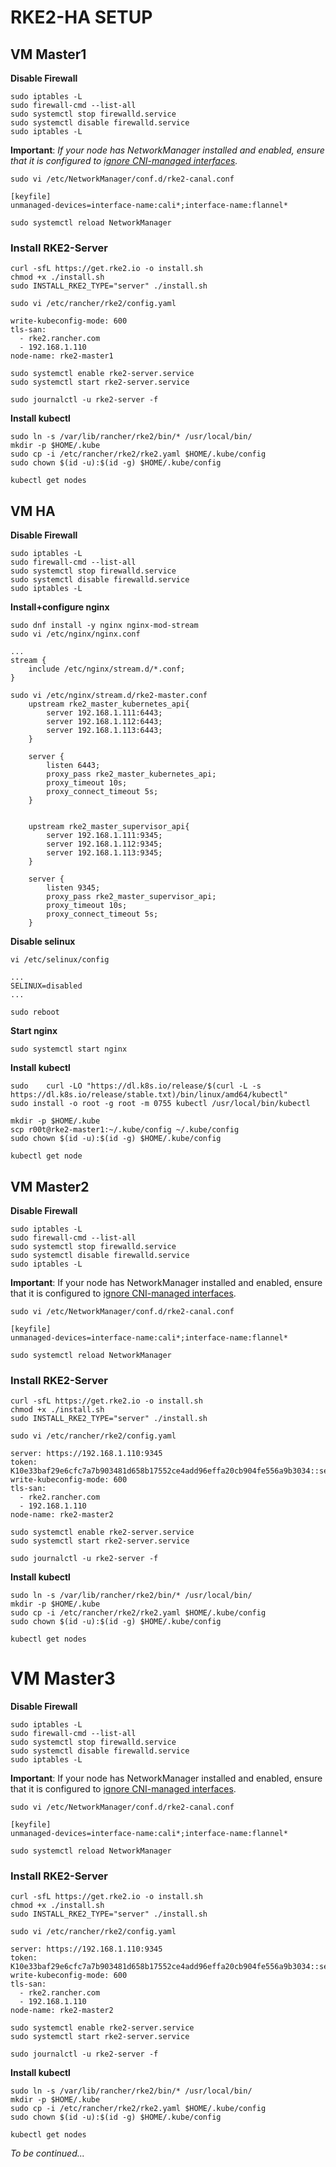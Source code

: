 # RKE2-HA SETUP

## VM Master1

**Disable Firewall**

```
sudo iptables -L
sudo firewall-cmd --list-all
sudo systemctl stop firewalld.service 
sudo systemctl disable firewalld.service 
sudo iptables -L
```

**Important**: *If your node has NetworkManager installed and enabled, ensure that it is configured to [ignore CNI-managed interfaces](https://docs.rke2.io/known_issues#networkmanager).*

```
sudo vi /etc/NetworkManager/conf.d/rke2-canal.conf
```
```
[keyfile]
unmanaged-devices=interface-name:cali*;interface-name:flannel*
```
```
sudo systemctl reload NetworkManager
```


### Install RKE2-Server
```
curl -sfL https://get.rke2.io -o install.sh
chmod +x ./install.sh
sudo INSTALL_RKE2_TYPE="server" ./install.sh 
```
```
sudo vi /etc/rancher/rke2/config.yaml
```
```
write-kubeconfig-mode: 600
tls-san: 
  - rke2.rancher.com
  - 192.168.1.110
node-name: rke2-master1
```

```
sudo systemctl enable rke2-server.service
sudo systemctl start rke2-server.service
```
```
sudo journalctl -u rke2-server -f
```

**Install kubectl**
```
sudo ln -s /var/lib/rancher/rke2/bin/* /usr/local/bin/
mkdir -p $HOME/.kube
sudo cp -i /etc/rancher/rke2/rke2.yaml $HOME/.kube/config
sudo chown $(id -u):$(id -g) $HOME/.kube/config
```

```
kubectl get nodes
```


## VM HA

**Disable Firewall**
```
sudo iptables -L
sudo firewall-cmd --list-all
sudo systemctl stop firewalld.service 
sudo systemctl disable firewalld.service 
sudo iptables -L
```

**Install+configure nginx**
```
sudo dnf install -y nginx nginx-mod-stream
sudo vi /etc/nginx/nginx.conf
```
	...
	stream {
		include /etc/nginx/stream.d/*.conf;
	}



```sudo mkdir /etc/nginx/stream.d/
sudo vi /etc/nginx/stream.d/rke2-master.conf
	upstream rke2_master_kubernetes_api{
		server 192.168.1.111:6443;
		server 192.168.1.112:6443;
		server 192.168.1.113:6443;
	}

	server {
		listen 6443;
		proxy_pass rke2_master_kubernetes_api;
		proxy_timeout 10s;
		proxy_connect_timeout 5s;
	}


	upstream rke2_master_supervisor_api{
		server 192.168.1.111:9345;
		server 192.168.1.112:9345;
		server 192.168.1.113:9345;
	}

	server {
		listen 9345;
		proxy_pass rke2_master_supervisor_api;
		proxy_timeout 10s;
		proxy_connect_timeout 5s;
	}
```

**Disable selinux**
```
vi /etc/selinux/config
```
	...
	SELINUX=disabled
	...

```
sudo reboot
```

**Start nginx**

```
sudo systemctl start nginx
```

**Install kubectl**
 ```
 sudo    curl -LO "https://dl.k8s.io/release/$(curl -L -s https://dl.k8s.io/release/stable.txt)/bin/linux/amd64/kubectl"
 sudo install -o root -g root -m 0755 kubectl /usr/local/bin/kubectl
```

```
mkdir -p $HOME/.kube
scp r00t@rke2-master1:~/.kube/config ~/.kube/config
sudo chown $(id -u):$(id -g) $HOME/.kube/config
```

```
kubectl get node
```


## VM Master2

**Disable Firewall**

```
sudo iptables -L
sudo firewall-cmd --list-all
sudo systemctl stop firewalld.service 
sudo systemctl disable firewalld.service 
sudo iptables -L
```

**Important**: If your node has NetworkManager installed and enabled, ensure that it is configured to [ignore CNI-managed interfaces](https://docs.rke2.io/known_issues#networkmanager).

```
sudo vi /etc/NetworkManager/conf.d/rke2-canal.conf
```
```
[keyfile]
unmanaged-devices=interface-name:cali*;interface-name:flannel*
```
```
sudo systemctl reload NetworkManager
```


### Install RKE2-Server
```
curl -sfL https://get.rke2.io -o install.sh
chmod +x ./install.sh
sudo INSTALL_RKE2_TYPE="server" ./install.sh 
```
```
sudo vi /etc/rancher/rke2/config.yaml
```
```
server: https://192.168.1.110:9345
token: K10e33baf29e6cfc7a7b903481d658b17552ce4add96effa20cb904fe556a9b3034::server:ea5189cde8a2a194c0734a79b60a3137
write-kubeconfig-mode: 600
tls-san: 
  - rke2.rancher.com
  - 192.168.1.110
node-name: rke2-master2
```

```
sudo systemctl enable rke2-server.service
sudo systemctl start rke2-server.service
```
```
sudo journalctl -u rke2-server -f
```

**Install kubectl**
```
sudo ln -s /var/lib/rancher/rke2/bin/* /usr/local/bin/
mkdir -p $HOME/.kube
sudo cp -i /etc/rancher/rke2/rke2.yaml $HOME/.kube/config
sudo chown $(id -u):$(id -g) $HOME/.kube/config
```

```
kubectl get nodes
```

# VM Master3

**Disable Firewall**

```
sudo iptables -L
sudo firewall-cmd --list-all
sudo systemctl stop firewalld.service 
sudo systemctl disable firewalld.service 
sudo iptables -L
```

**Important**: If your node has NetworkManager installed and enabled, ensure that it is configured to [ignore CNI-managed interfaces](https://docs.rke2.io/known_issues#networkmanager).

```
sudo vi /etc/NetworkManager/conf.d/rke2-canal.conf
```
```
[keyfile]
unmanaged-devices=interface-name:cali*;interface-name:flannel*
```
```
sudo systemctl reload NetworkManager
```


### Install RKE2-Server
```
curl -sfL https://get.rke2.io -o install.sh
chmod +x ./install.sh
sudo INSTALL_RKE2_TYPE="server" ./install.sh 
```
```
sudo vi /etc/rancher/rke2/config.yaml
```
```
server: https://192.168.1.110:9345
token: K10e33baf29e6cfc7a7b903481d658b17552ce4add96effa20cb904fe556a9b3034::server:ea5189cde8a2a194c0734a79b60a3137
write-kubeconfig-mode: 600
tls-san: 
  - rke2.rancher.com
  - 192.168.1.110
node-name: rke2-master2
```

```
sudo systemctl enable rke2-server.service
sudo systemctl start rke2-server.service
```
```
sudo journalctl -u rke2-server -f
```

**Install kubectl**
```
sudo ln -s /var/lib/rancher/rke2/bin/* /usr/local/bin/
mkdir -p $HOME/.kube
sudo cp -i /etc/rancher/rke2/rke2.yaml $HOME/.kube/config
sudo chown $(id -u):$(id -g) $HOME/.kube/config
```

```
kubectl get nodes
```

*To be continued...*
